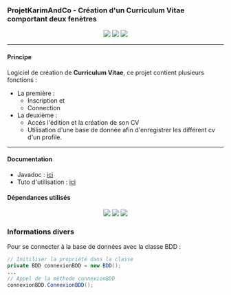 

### ProjetKarimAndCo - Création d'un Curriculum Vitae comportant deux fenètres

<p align="center">
<img src="http://hits.dwyl.io/alvarezsarah/alvarezsarah/PPE_Creation_CV.svg">
<img src="https://img.shields.io/github/contributors/alvarezsarah/PPE_Creation_CV">
<img src="https://img.shields.io/github/repo-size/alvarezsarah/PPE_Creation_CV">
<p>

---
#### Principe 

Logiciel de création de **Curriculum Vitae**, ce projet contient plusieurs fonctions :
+ La première :
	+ Inscription 
	  et 
	+ Connection
+ La deuxième :
	+ Accés l'édition et la création de son CV
	+ Utilisation d'une base de donnée afin d'enregistrer les différent cv d'un profile.

---

#### Documentation

+ Javadoc : [ici](https://alvarezsarah.github.io/PPE_Creation_CV/)  
+ Tuto d'utilisation : [ici](https://docs.google.com/document/d/1on2TyfWRNnNtBA2q7An1OkUc9deOPRRCrf83_6wnQ18/edit?usp=sharing)

#### Dépendances utilisés

<p align="center">
<img src="https://img.shields.io/badge/commons--net-3.6-success">
<img src="https://img.shields.io/badge/mysql--connector--java-5.1.48-success">
<img src="https://img.shields.io/badge/itextpdf-5.5.13.1.jar-sucess">
<p>
	
### Informations divers

Pour se connecter à la base de données avec la classe BDD :
```java
// Initiliser la propriété dans la classe
private BDD connexionBDD = new BDD();
...
// Appel de la méthode connexionBDD
connexionBDD.ConnexionBDD();
```
